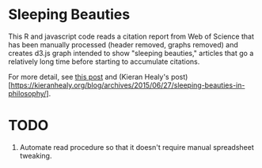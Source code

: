 # Sleeping Beauties

This R and javascript code reads a citation report from Web of Science that has been manually processed (header removed, graphs removed) and creates d3.js graph intended to show "sleeping beauties," articles that go a relatively long time before starting to accumulate citations.

For more detail, see [this post](http://jgoodwin.net/blog/sleeping-beauties) and (Kieran Healy's post)[https://kieranhealy.org/blog/archives/2015/06/27/sleeping-beauties-in-philosophy/].

# TODO

1. Automate read procedure so that it doesn't require manual spreadsheet tweaking. 
